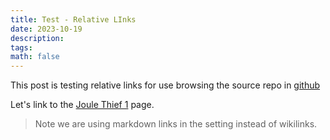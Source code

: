 ```yaml
---
title: Test - Relative LInks
date: 2023-10-19
description: 
tags: 
math: false
---
```


This post is testing relative links for use browsing the source repo in [github](https://github.com/smaroukis/til)

Let's link to the [Joule Thief 1](Joule%20Thief%201.md) page. 

> Note we are using markdown links in the setting instead of wikilinks.
